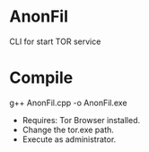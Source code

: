 # AnonFil
CLI for start TOR service

# Compile

g++ AnonFil.cpp -o AnonFil.exe

- Requires: Tor Browser installed.
- Change the tor.exe path.
- Execute as administrator.
